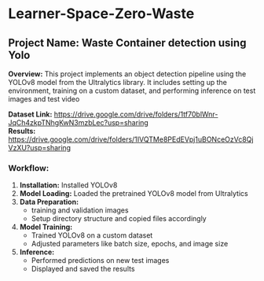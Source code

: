 # Learner-Space-Zero-Waste

## Project Name: Waste Container detection using Yolo

**Overview:** This project implements an object detection pipeline using the YOLOv8 model from the Ultralytics library. It includes setting up the environment, training on a custom dataset, and performing inference on test images and test video

**Dataset Link:** https://drive.google.com/drive/folders/1tf70blWnr-JqCh4zkpTNhgKwN3mzbLec?usp=sharing  
**Results:** https://drive.google.com/drive/folders/1IVQTMe8PEdEVpj1uBONceOzVc8QjVzXU?usp=sharing

### Workflow: 
1. **Installation:** Installed YOLOv8  
2. **Model Loading:** Loaded the pretrained YOLOv8 model from Ultralytics  
3. **Data Preparation:**
   - training and validation images
   - Setup directory structure and copied files accordingly
4. **Model Training:**
   - Trained YOLOv8 on a custom dataset
   - Adjusted parameters like batch size, epochs, and image size
5. **Inference:**
   - Performed predictions on new test images
   - Displayed and saved the results

